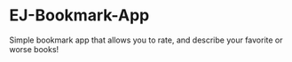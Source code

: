 # EJ-Bookmark-App
Simple bookmark app that allows you to rate, and describe your favorite or worse books!
